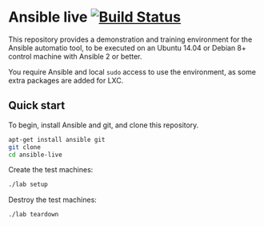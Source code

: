 # Ansible live [![Build Status](https://travis-ci.org/mike42/ansible-live.svg?branch=master)](https://travis-ci.org/mike42/ansible-live)

This repository provides a demonstration and training environment for the Ansible
automatio tool, to be executed on an Ubuntu 14.04 or Debian 8+ control machine
with Ansible 2 or better.

You require Ansible and local `sudo` access to use the environment, as some extra
packages are added for LXC.

## Quick start

To begin, install Ansible and git, and clone this repository.

```bash
apt-get install ansible git
git clone
cd ansible-live
```

Create the test machines:

```bash
./lab setup
```

Destroy the test machines:

```bash
./lab teardown
```
